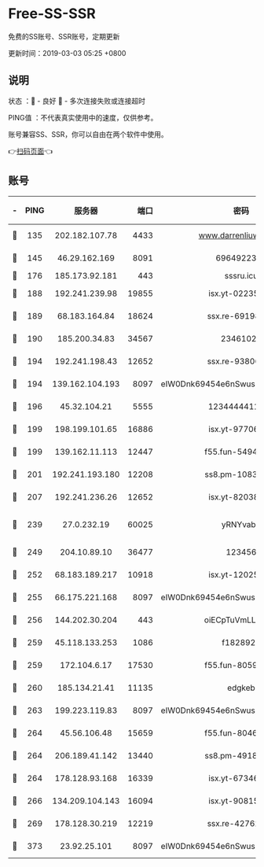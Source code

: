 # Free-SS-SSR

免费的SS账号、SSR账号，定期更新

更新时间：2019-03-03 05:25 +0800

## 说明

状态     ：🙂 - 良好 🙁 - 多次连接失败或连接超时

PING值   ：不代表真实使用中的速度，仅供参考。

账号兼容SS、SSR，你可以自由在两个软件中使用。

👉[扫码页面](https://liesauer.github.io/free-ss-ssr.github.io/)👈

## 账号

|-|PING|服务器|端口|密码|加密方式|区域|
|:----:|:----:|:-----:|-----:|:----:|:----:|:----:|
|🙂|135|202.182.107.78|4433|www.darrenliuwei.com|aes-256-cfb|JP|
|🙂|145|46.29.162.169|8091|6964922356|aes-256-cfb|RU|
|🙂|176|185.173.92.181|443|sssru.icu|rc4-md5|RU|
|🙂|188|192.241.239.98|19855|isx.yt-02235156|aes-256-cfb|US|
|🙂|189|68.183.164.84|18624|ssx.re-69198876|aes-256-cfb|US|
|🙂|190|185.200.34.83|34567|23461023|aes-256-cfb|US|
|🙂|194|192.241.198.43|12652|ssx.re-93806921|aes-256-cfb|US|
|🙂|194|139.162.104.193|8097|eIW0Dnk69454e6nSwuspv9DmS201tQ0D|aes-256-cfb|JP|
|🙂|196|45.32.104.21|5555|1234444411111|aes-256-cfb|SG|
|🙂|199|198.199.101.65|16886|isx.yt-97706570|aes-256-cfb|US|
|🙂|199|139.162.11.113|12447|f55.fun-54942636|aes-256-cfb|SG|
|🙂|201|192.241.193.180|12208|ss8.pm-10835371|aes-256-cfb|US|
|🙂|207|192.241.236.26|12652|isx.yt-82038040|aes-256-cfb|US|
|🙂|239|27.0.232.19|60025|yRNYvabB|xchacha20-ietf-poly1305|HK|
|🙂|249|204.10.89.10|36477|123456|aes-256-cfb|US|
|🙂|252|68.183.189.217|10918|isx.yt-12025761|aes-256-cfb|SG|
|🙂|255|66.175.221.168|8097|eIW0Dnk69454e6nSwuspv9DmS201tQ0D|aes-256-cfb|US|
|🙂|256|144.202.30.204|443|oiECpTuVmLLxk4Ts|aes-256-cfb|US|
|🙂|259|45.118.133.253|1086|f1828920|aes-256-cfb|SG|
|🙂|259|172.104.6.17|17530|f55.fun-80599240|aes-256-cfb|US|
|🙂|260|185.134.21.41|11135|edgkeb|aes-256-cfb|GB|
|🙂|263|199.223.119.83|8097|eIW0Dnk69454e6nSwuspv9DmS201tQ0D|aes-256-cfb|US|
|🙂|264|45.56.106.48|15659|f55.fun-80465528|aes-256-cfb|US|
|🙂|264|206.189.41.142|13440|ss8.pm-49181075|aes-256-cfb|SG|
|🙂|264|178.128.93.168|16339|isx.yt-67346063|aes-256-cfb|SG|
|🙂|266|134.209.104.143|16094|isx.yt-90815095|aes-256-cfb|SG|
|🙂|269|178.128.30.219|12219|ssx.re-42762203|aes-256-cfb|SG|
|🙂|373|23.92.25.101|8097|eIW0Dnk69454e6nSwuspv9DmS201tQ0D|aes-256-cfb|US|
